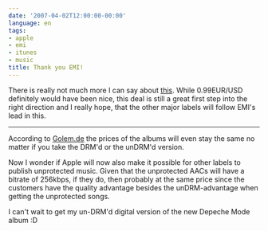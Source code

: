 ```yaml
---
date: '2007-04-02T12:00:00-00:00'
language: en
tags:
- apple
- emi
- itunes
- music
title: Thank you EMI!
---
```



There is really not much more I can say about [this](http://www.apple.com/pr/library/2007/04/02itunes.html). While 0.99EUR/USD definitely would have been nice, this deal is still a great first step into the right direction and I really hope, that the other major labels will follow EMI's lead in this.



-------------------------------



According to [Golem.de](http://golem.de/0704/51474.html) the prices of the albums will even stay the same no matter if you take the DRM'd or the unDRM'd version.

Now I wonder if Apple will now also make it possible for other labels to publish unprotected music. Given that the unprotected AACs will have a bitrate of 256kbps, if they do, then probably at the same price since the customers have the quality advantage besides the unDRM-advantage when getting the unprotected songs.

I can't wait to get my un-DRM'd digital version of the new Depeche Mode album :D